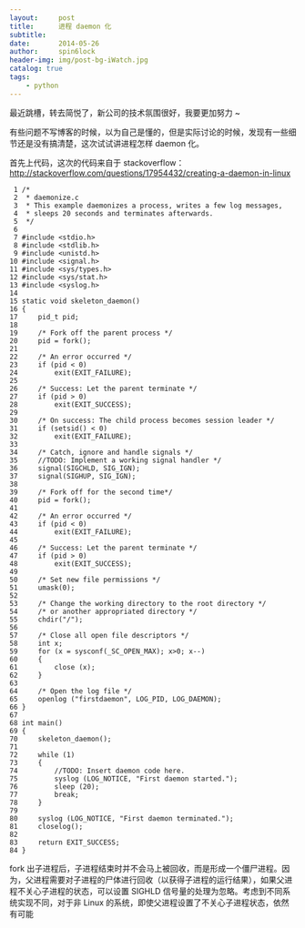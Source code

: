 ```yaml
---
layout:     post
title:      进程 daemon 化
subtitle:   
date:       2014-05-26
author:     spin6lock
header-img: img/post-bg-iWatch.jpg
catalog: true
tags:
    - python
---
```

最近跳槽，转去简悦了，新公司的技术氛围很好，我要更加努力 ~

有些问题不写博客的时候，以为自己是懂的，但是实际讨论的时候，发现有一些细节还是没有搞清楚，这次试试讲进程怎样 daemon 化。

首先上代码，这次的代码来自于 stackoverflow：http://stackoverflow.com/questions/17954432/creating-a-daemon-in-linux

```
 1 /*
 2  * daemonize.c
 3  * This example daemonizes a process, writes a few log messages,
 4  * sleeps 20 seconds and terminates afterwards.
 5  */
 6 
 7 #include <stdio.h>
 8 #include <stdlib.h>
 9 #include <unistd.h>
10 #include <signal.h>
11 #include <sys/types.h>
12 #include <sys/stat.h>
13 #include <syslog.h>
14 
15 static void skeleton_daemon()
16 {
17     pid_t pid;
18 
19     /* Fork off the parent process */
20     pid = fork();
21 
22     /* An error occurred */
23     if (pid < 0)
24         exit(EXIT_FAILURE);
25 
26     /* Success: Let the parent terminate */
27     if (pid > 0)
28         exit(EXIT_SUCCESS);
29 
30     /* On success: The child process becomes session leader */
31     if (setsid() < 0)
32         exit(EXIT_FAILURE);
33 
34     /* Catch, ignore and handle signals */
35     //TODO: Implement a working signal handler */
36     signal(SIGCHLD, SIG_IGN);
37     signal(SIGHUP, SIG_IGN);
38 
39     /* Fork off for the second time*/
40     pid = fork();
41 
42     /* An error occurred */
43     if (pid < 0)
44         exit(EXIT_FAILURE);
45 
46     /* Success: Let the parent terminate */
47     if (pid > 0)
48         exit(EXIT_SUCCESS);
49 
50     /* Set new file permissions */
51     umask(0);
52 
53     /* Change the working directory to the root directory */
54     /* or another appropriated directory */
55     chdir("/");
56 
57     /* Close all open file descriptors */
58     int x;
59     for (x = sysconf(_SC_OPEN_MAX); x>0; x--)
60     {
61         close (x);
62     }
63 
64     /* Open the log file */
65     openlog ("firstdaemon", LOG_PID, LOG_DAEMON);
66 }
67 
68 int main()
69 {
70     skeleton_daemon();
71 
72     while (1)
73     {
74         //TODO: Insert daemon code here.
75         syslog (LOG_NOTICE, "First daemon started.");
76         sleep (20);
77         break;
78     }
79 
80     syslog (LOG_NOTICE, "First daemon terminated.");
81     closelog();
82 
83     return EXIT_SUCCESS;
84 }
```

fork 出子进程后，子进程结束时并不会马上被回收，而是形成一个僵尸进程。因为，父进程需要对子进程的尸体进行回收（以获得子进程的运行结果），如果父进程不关心子进程的状态，可以设置 SIGHLD 信号量的处理为忽略。考虑到不同系统实现不同，对于非 Linux 的系统，即使父进程设置了不关心子进程状态，依然有可能
